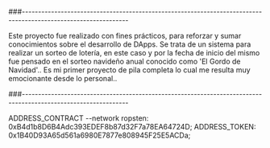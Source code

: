 
###---------------------------------------------------------------------------------------------------------------

Este proyecto fue realizado con fines prácticos, para reforzar y sumar conocimientos sobre el desarrollo de DApps. 
Se trata de un sistema para realizar un sorteo de lotería, en este caso y por la fecha de inicio del mismo fue 
pensado en el sorteo navideño anual conocido como 'El Gordo de Navidad'.. Es mi primer proyecto de pila completa
lo cual me resulta muy emocionante desde lo personal..  

###---------------------------------------------------------------------------------------------------------------

ADDRESS_CONTRACT --network ropsten: 0xB4d1b8D6B4Adc393EDEF8b87d32F7a78EA64724D;
ADDRESS_TOKEN: 0x1B40D93A65d561a6980E7877e808945F25E5ACDa;

